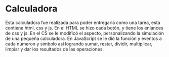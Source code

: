 # Calculadora
Esta calculadora fue realizada para poder entregarla como una tarea, esta contiene html, css y js. 
En el HTML se hizo cada botón, y tiene los enlances de css y js. 
En el CS se le modificó el aspecto, personalizando la simulación de una pequeña calculadora.
En JavaScript se le dió la función y eventos a cada númeron y simbolo así logrando sumar, restar, dividir, multiplicar, limpiar y dar los resultados de las operaciones.
